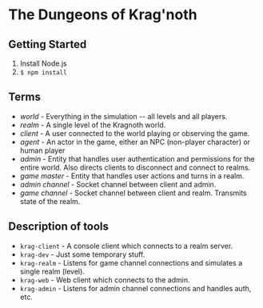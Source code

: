 # The Dungeons of Krag'noth

## Getting Started

1. Install Node.js
2. `$ npm install`

## Terms

* _world_ - Everything in the simulation -- all levels and all players.
* _realm_ - A single level of the Kragnoth world.
* _client_ - A user connected to the world playing or observing the game.
* _agent_ - An actor in the game, either an NPC (non-player character) or human player
* _admin_ - Entity that handles user authentication and permissions for the entire world. Also directs clients to disconnect and connect to realms.
* _game master_ - Entity that handles user actions and turns in a realm.
* _admin channel_ - Socket channel between client and admin. 
* _game channel_ - Socket channel between client and realm. Transmits state of the realm.

## Description of tools

* `krag-client` - A console client which connects to a realm server.
* `krag-dev` - Just some temporary stuff.
* `krag-realm` - Listens for game channel connections and simulates a single realm (level).
* `krag-web` - Web client which connects to the admin.
* `krag-admin` - Listens for admin channel connections and handles auth, etc.
